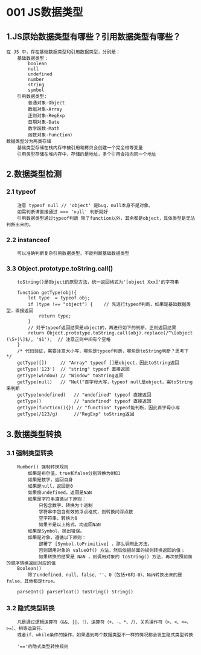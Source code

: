 # 001 JS数据类型
## 1.JS原始数据类型有哪些？引用数据类型有哪些？
    在 JS 中，存在基础数据类型和引用数据类型，分别是：
        基础数据类型：
            boolean
            null
            undefined
            number
            string
            symbol
        引用数据类型: 
            普通对象-Object
            数组对象-Array
            正则对象-RegExp
            日期对象-Date
            数学函数-Math
            函数对象-Function）
    数据类型分为两类存储
        基础类型存储在栈内存中被引用和拷贝会创建一个完全相等变量
        引用类型存储在堆内存中，存储的是地址，多个引用会指向同一个地址

## 2.数据类型检测
### 2.1 typeof 
        注意 typeof null // 'object' 是bug，null本身不是对象。
        如需判断请直接通过 === 'null' 判断就好
        引用数据类型通过typeof判断 除了function以外，其余都是object，具体类型是无法判断出来的。

### 2.2 instanceof
        可以准确判断复杂引用数据类型，不能判断基础数据类型

### 3.3 Object.prototype.toString.call()
        toString()是Object的原型方法，统一返回格式为'[object Xxx]'的字符串 

        function getType(obj){
            let type  = typeof obj;
            if (type !== "object") {    // 先进行typeof判断，如果是基础数据类型，直接返回
                return type;
            }
            // 对于typeof返回结果是object的，再进行如下的判断，正则返回结果
            return Object.prototype.toString.call(obj).replace(/^\[object (\S+)\]$/, '$1');  // 注意正则中间有个空格
        }
        /* 代码验证，需要注意大小写，哪些是typeof判断，哪些是toString判断？思考下 */
        getType([])     // "Array" typeof []是object，因此toString返回
        getType('123')  // "string" typeof 直接返回
        getType(window) // "Window" toString返回
        getType(null)   // "Null"首字母大写，typeof null是object，需toString来判断
        getType(undefined)   // "undefined" typeof 直接返回
        getType()            // "undefined" typeof 直接返回
        getType(function(){}) // "function" typeof能判断，因此首字母小写
        getType(/123/g)      //"RegExp" toString返回

## 3.数据类型转换
### 3.1 强制类型转换
        Number() 强制转换规则
            如果是布尔值，true和false分别转换为0和1
            如果是数字，返回自身
            如果是null，返回是0
            如果瘦undefined，返回是NaN
            如果是字符串遵循以下原则：
                只包含数字，转换为十进制
                字符串中包含有效的浮点格式，则转换问浮点数
                空字符串，转换为0
                如果不是以上格式，均返回NaN
            如果是Symbol，抛出错误。
            如果是对象，遵循以下原则：
                部署了 [Symbol.toPrimitive] ，那么调用此方法，
                否则调用对象的 valueOf() 方法，然后依据前面的规则转换返回的值；
                如果转换的结果是 NaN ，则调用对象的 toString() 方法，再次依照前面的顺序转换返回对应的值
        Boolean()
            除了undefined、null、false、''、0（包括+0和-0）、NaN转换出来的是false，其他都是true。

        parseInt() parseFloat() toString() String()

### 3.2 隐式类型转换
        凡是通过逻辑运算符（&&、||、!）、运算符（+、-、*、/）、关系操作符（>、<、<=、>=）、相等运算符、
        或者if、while条件的操作，如果遇到两个数据类型不一样的情况都会发生隐式类型转换

        '=='的隐式类型转换规则
            
    

